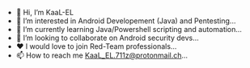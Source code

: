 - 👋 Hi, I’m KaaL-EL
- 👀 I’m interested in Android Developement (Java) and Pentesting...
- 🌱 I’m currently learning Java/Powershell scripting and automation...
- 💞️ I’m looking to collaborate on Android security devs...
- ❤ I would love to join Red-Team professionals... 
- 📫 How to reach me KaaL_EL.711z@protonmail.ch...

<!---
xKaaL-EL/xKaaL-EL is a ✨ special ✨ repository because its `README.md` (this file) appears on your GitHub profile.
You can click the Preview link to take a look at your changes.
--->
